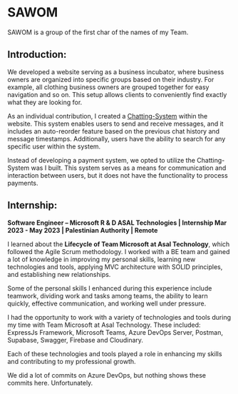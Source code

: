 # SAWOM
SAWOM is a group of the first char of the names of my Team.
## Introduction:
We developed a website serving as a business incubator, where business owners are organized into specific groups based on their industry. For example, all clothing business owners are grouped together for easy navigation and so on. This setup allows clients to conveniently find exactly what they are looking for.

As an individual contribution, I created a [Chatting-System](https://github.com/OmarSalouss/Chatting-System.git) within the website. This system enables users to send and receive messages, and it includes an auto-reorder feature based on the previous chat history and message timestamps. Additionally, users have the ability to search for any specific user within the system.

Instead of developing a payment system, we opted to utilize the Chatting-System was I built. This system serves as a means for communication and interaction between users, but it does not have the functionality to process payments.
## Internship:
**Software Engineer – Microsoft R & D
ASAL Technologies | Internship
Mar 2023 - May 2023 | Palestinian Authority | Remote**

I learned about the **Lifecycle of Team Microsoft at Asal Technology**, which followed the Agile Scrum methodology. I worked with a BE team and gained a lot of knowledge in improving my personal skills, learning new technologies and tools, applying MVC architecture with SOLID principles, and establishing new relationships.

Some of the personal skills I enhanced during this experience include teamwork, dividing work and tasks among teams, the ability to learn quickly, effective communication, and working well under pressure.

I had the opportunity to work with a variety of technologies and tools during my time with Team Microsoft at Asal Technology. These included: ExpressJs Framework, Microsoft Teams, Azure DevOps Server, Postman, Supabase, Swagger, Firebase and Cloudinary.

Each of these technologies and tools played a role in enhancing my skills and contributing to my professional growth.

We did a lot of commits on Azure DevOps, but nothing shows these commits here. Unfortunately.

